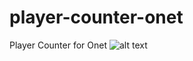 # player-counter-onet
 Player Counter for Onet
![alt text]( https://onethost.com/wp-content/uploads/2021/02/onet-hk-276x300.png)
